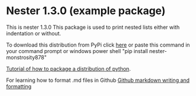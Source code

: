 # Nester 1.3.0 (example package)

This is nester 1.3.0
This package is used to print nested lists either with indentation or without.

To download this distribution from PyPi click [here](https://pypi.org/project/nester-monstrosity878/)
or paste this command in your command prompt or windows power shell "pip install nester-monstrosity878"

[Tutorial of how to package a distribution of python](https://packaging.python.org/en/latest/tutorials/packaging-projects/).

For learning how to format .md files in Github
[Github markdown writing and formatting](https://docs.github.com/en/get-started/writing-on-github/getting-started-with-writing-and-formatting-on-github/basic-writing-and-formatting-syntax)
